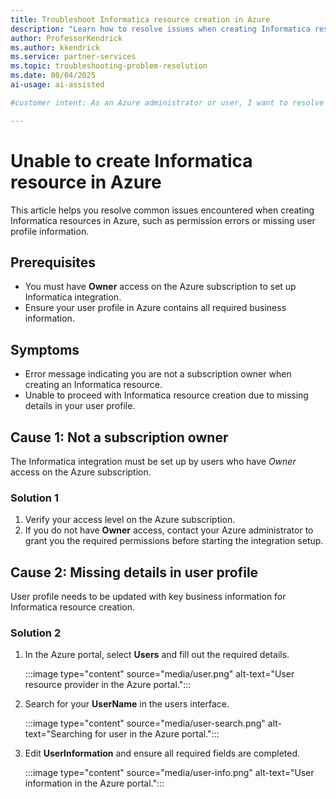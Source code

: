 ```yaml
---
title: Troubleshoot Informatica resource creation in Azure
description: "Learn how to resolve issues when creating Informatica resources in Azure, including permission and user profile requirements."
author: ProfessorKendrick
ms.author: kkendrick
ms.service: partner-services
ms.topic: troubleshooting-problem-resolution 
ms.date: 08/04/2025
ai-usage: ai-assisted

#customer intent: As an Azure administrator or user, I want to resolve issues creating Informatica resources so that I can successfully set up Informatica integration.

---
```

# Unable to create Informatica resource in Azure

This article helps you resolve common issues encountered when creating Informatica resources in Azure, such as permission errors or missing user profile information.

## Prerequisites

- You must have **Owner** access on the Azure subscription to set up Informatica integration.
- Ensure your user profile in Azure contains all required business information.

## Symptoms

- Error message indicating you are not a subscription owner when creating an Informatica resource.
- Unable to proceed with Informatica resource creation due to missing details in your user profile.

## Cause 1: Not a subscription owner

The Informatica integration must be set up by users who have _Owner_ access on the Azure subscription.

### Solution 1

1. Verify your access level on the Azure subscription.
1. If you do not have **Owner** access, contact your Azure administrator to grant you the required permissions before starting the integration setup.

## Cause 2: Missing details in user profile

User profile needs to be updated with key business information for Informatica resource creation.

### Solution 2

1. In the Azure portal, select **Users** and fill out the required details.

    :::image type="content" source="media/user.png" alt-text="User resource provider in the Azure portal.":::

1. Search for your **UserName** in the users interface.

    :::image type="content" source="media/user-search.png" alt-text="Searching for user in the Azure portal.":::

1. Edit **UserInformation** and ensure all required fields are completed.

    :::image type="content" source="media/user-info.png" alt-text="User information in the Azure portal.":::

